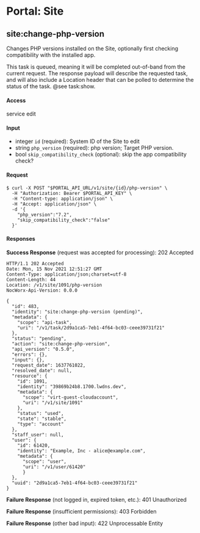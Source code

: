 # Portal: Site

## site:change-php-version
Changes PHP versions installed on the Site, optionally first checking compatibility with the installed app.

This task is queued, meaning it will be completed out-of-band from the current request. The response payload will describe the requested task, and will also include a Location header that can be polled to determine the status of the task. @see task:show.

#### Access
service edit

#### Input
- integer `id` (required): System ID of the Site to edit
- string `php_version` (required): php version; Target PHP version.
- bool `skip_compatibility_check` (optional): skip the app compatibility check?

#### Request
```
$ curl -X POST "$PORTAL_API_URL/v1/site/{id}/php-version" \
  -H "Authorization: Bearer $PORTAL_API_KEY" \
  -H "Content-type: application/json" \
  -H "Accept: application/json" \
  -d '{
    "php_version":"7.2",
    "skip_compatibility_check":"false"
  }'
```

#### Responses
**Success Response** (request was accepted for processing): 202 Accepted
```
HTTP/1.1 202 Accepted
Date: Mon, 15 Nov 2021 12:51:27 GMT
Content-Type: application/json;charset=utf-8
Content-Length: 44
Location: /v1/site/1091/php-version
NocWorx-Api-Version: 0.0.0

{
  "id": 483,
  "identity": "site:change-php-version (pending)",
  "metadata": {
    "scope": "api-task",
    "uri": "/v1/task/2d9a1ca5-7eb1-4f64-bc03-ceee39731f21"
  },
  "status": "pending",
  "action": "site:change-php-version",
  "api_version": "0.5.0",
  "errors": {},
  "input": {},
  "request_date": 1637761022,
  "resolved_date": null,
  "resource": {
    "id": 1091,
    "identity": "39869b24b8.1700.lwdns.dev",
    "metadata": {
      "scope": "virt-guest-cloudaccount",
      "uri": "/v1/site/1091"
    },
    "status": "used",
    "state": "stable",
    "type": "account"
  },
  "staff_user": null,
  "user": {
    "id": 61420,
    "identity": "Example, Inc - alice@example.com",
    "metadata": {
      "scope": "user",
      "uri": "/v1/user/61420"
      }
  },
  "uuid": "2d9a1ca5-7eb1-4f64-bc03-ceee39731f21"
}
```

**Failure Response** (not logged in, expired token, etc.): 401 Unauthorized

**Failure Response** (insufficient permissions): 403 Forbidden

**Failure Response** (other bad input): 422 Unprocessable Entity
